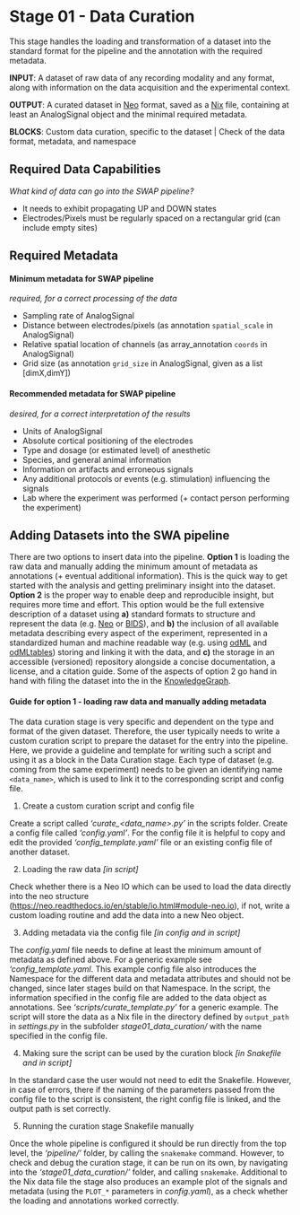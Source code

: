 # Stage 01 - Data Curation
This stage handles the loading and transformation of a dataset into the standard format for the pipeline and the annotation with the required metadata.

__INPUT__: A dataset of raw data of any recording modality and any format, along with information on the data acquisition and the experimental context.

__OUTPUT__: A curated dataset in [Neo](https://github.com/INM-6/python-neo) format, saved as a [Nix](https://github.com/G-Node/nix) file, containing at least an AnalogSignal object and the minimal required metadata.

__BLOCKS__: Custom data curation, specific to the dataset | Check of the data format, metadata, and namespace

## Required Data Capabilities
_What kind of data can go into the SWAP pipeline?_
* It needs to exhibit propagating UP and DOWN states
* Electrodes/Pixels must be regularly spaced on a rectangular grid (can include empty sites)

## Required Metadata
#### Minimum metadata for SWAP pipeline
_required, for a correct processing of the data_
* Sampling rate of AnalogSignal
* Distance between electrodes/pixels (as annotation `spatial_scale` in AnalogSignal)
* Relative spatial location of channels (as array_annotation `coords` in AnalogSignal)
* Grid size (as annotation `grid_size` in AnalogSignal, given as a list [dimX,dimY])

#### Recommended metadata for SWAP pipeline
_desired, for a correct interpretation of the results_
* Units of AnalogSignal
* Absolute cortical positioning of the electrodes
* Type and dosage (or estimated level) of anesthetic
* Species, and general animal information
* Information on artifacts and erroneous signals
* Any additional protocols or events (e.g. stimulation) influencing the signals
* Lab where the experiment was performed (+ contact person performing the experiment)

## Adding Datasets into the SWA pipeline
There are two options to insert data into the pipeline. __Option 1__ is loading the raw data and manually adding the minimum amount of metadata as annotations (+ eventual additional information). This is the quick way to get started with the analysis and getting preliminary insight into the dataset. __Option 2__ is the proper way to enable deep and reproducible insight, but requires more time and effort. This option would be the full extensive description of a dataset using __a)__ standard formats to structure and represent the data (e.g. [Neo](https://neo.readthedocs.io/) or [BIDS](https://bids.neuroimaging.io)), and __b)__ the inclusion of all available metadata describing every aspect of the experiment, represented in a standardized human and machine readable way (e.g. using [odML](https://g-node.github.io/python-odml/) and [odMLtables](https://github.com/INM-6/python-odmltables)) storing and linking it with the data, and __c)__ the storage in an accessible (versioned) repository alongside a concise documentation, a license, and a citation guide. Some of the aspects of option 2 go hand in hand with filing the dataset into the in the [KnowledgeGraph](https://www.humanbrainproject.eu/en/explore-the-brain/search/).

#### Guide for option 1 - loading raw data and manually adding metadata
The data curation stage is very specific and dependent on the type and format of the given dataset. Therefore, the user typically needs to write a custom curation script to prepare the dataset for the entry into the pipeline. Here, we provide a guideline and template for writing such a script and using it as a block in the Data Curation stage. Each type of dataset (e.g. coming from the same experiment) needs to be given an identifying name `<data_name>`, which is used to link it to the corresponding script and config file.

1. Create a custom curation script and config file

Create a script called *‘curate_\<data_name>.py’* in the scripts folder. Create a config file called *‘config.yaml’*. For the config file it is helpful to copy and edit the provided *‘config_template.yaml’* file or an existing config file of another dataset.

2. Loading the raw data _[in script]_

Check whether there is a Neo IO which can be used to load the data directly into the neo structure (https://neo.readthedocs.io/en/stable/io.html#module-neo.io), if not, write a custom loading routine and add the data into a new Neo object.

3. Adding metadata via the config file _[in config and in script]_

The *config.yaml* file needs to define at least the minimum amount of metadata as defined above. For a generic example see *‘config_template.yaml*. This example config file also introduces the Namespace for the different data and metadata attributes and should not be changed, since later stages build on that Namespace.
In the script, the information specified in the config file are added to the data object as annotations. See *‘scripts/curate_template.py’* for a generic example. The script will store the data as a Nix file in the directory defined by `output_path` in *settings.py* in the subfolder *stage01_data_curation/* with the name specified in the config file.

4. Making sure the script can be used by the curation block _[in Snakefile and in script]_

In the standard case the user would not need to edit the Snakefile. However, in case of errors, there if the naming of the parameters passed from the config file to the script is consistent, the right config file is linked, and the output path is set correctly.

5. Running the curation stage Snakefile manually

Once the whole pipeline is configured it should be run directly from the top level, the *‘pipeline/’* folder, by calling the `snakemake` command. However, to check and debug the curation stage, it can be run on its own, by navigating into the *‘stage01_data_curation/’* folder, and calling `snakemake`. Additional to the Nix data file the stage also produces an example plot of the signals and metadata (using the `PLOT_*` parameters in *config.yaml*), as a check whether the loading and annotations worked correctly.
